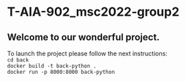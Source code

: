 # T-AIA-902_msc2022-group2
## Welcome to our wonderful project.

To launch the project please follow the next instructions:  
`cd back`  
`docker build -t back-python .`  
`docker run -p 8000:8000 back-python`


